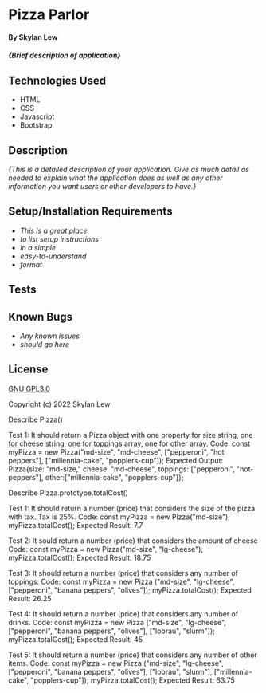 # Pizza Parlor

#### By Skylan Lew

#### _{Brief description of application}_

## Technologies Used

* HTML
* CSS
* Javascript
* Bootstrap

## Description

_{This is a detailed description of your application. Give as much detail as needed to explain what the application does as well as any other information you want users or other developers to have.}_

## Setup/Installation Requirements

* _This is a great place_
* _to list setup instructions_
* _in a simple_
* _easy-to-understand_
* _format_



## Tests


## Known Bugs

* _Any known issues_
* _should go here_

## License

[GNU GPL3.0](https://choosealicense.com/licenses/gpl-3.0/)

Copyright (c) 2022 Skylan Lew



Describe Pizza()

Test 1: It should return a Pizza object with one property for size string, one for cheese string, one for toppings array, one for other array.
Code: const myPizza = new Pizza("md-size", "md-cheese", ["pepperoni", "hot peppers"], ["millennia-cake", "popplers-cup"]);
Expected Output: Pizza{size: "md-size," cheese: "md-cheese", toppings: ["pepperoni", "hot-peppers"], other:["millennia-cake", "popplers-cup"]};


Describe Pizza.prototype.totalCost()

Test 1: It should return a number (price) that considers the size of the pizza with tax. Tax is 25%.
Code: const myPizza = new Pizza("md-size");
myPizza.totalCost();
Expected Result: 7.7

Test 2: It sould return a number (price) that considers the amount of cheese
Code: const myPizza = new Pizza("md-size", "lg-cheese");
myPizza.totalCost();
Expected Result: 18.75

Test 3: It should return a number (price) that considers any number of toppings.
Code: const myPizza = new Pizza ("md-size", "lg-cheese", ["pepperoni", "banana peppers", "olives"]);
myPizza.totalCost();
Expected Result: 26.25

Test 4: It should return a number (price) that considers any number of drinks.
Code: const myPizza = new Pizza ("md-size", "lg-cheese", ["pepperoni", "banana peppers", "olives"], ["lobrau", "slurm"]);
myPizza.totalCost();
Expected Result: 45

Test 5: It should return a number (price) that considers any number of other items.
Code: const myPizza = new Pizza ("md-size", "lg-cheese", ["pepperoni", "banana peppers", "olives"], ["lobrau", "slurm"], ["millennia-cake", "popplers-cup"]);
myPizza.totalCost();
Expected Result: 63.75
